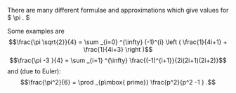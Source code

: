 There are many different formulae and approximations which give values
for $ \pi . $

Some examples are $$\frac{\pi \sqrt{2}}{4} = \sum _{i=0} ^{\infty} 
(-1)^{i} \left ( \frac{1}{4i+1} + \frac{1}{4i+3} \right )$$
$$\frac{\pi -3 }{4} = \sum _{i=1} ^{\infty} 
\frac{(-1)^{i+1}}{2i(2i+1)(2i+2)}$$ and (due to Euler):
$$\frac{\pi^2}{6} =
\prod _{p\mbox{ prime}} \frac{p^2}{p^2 -1 } .$$

